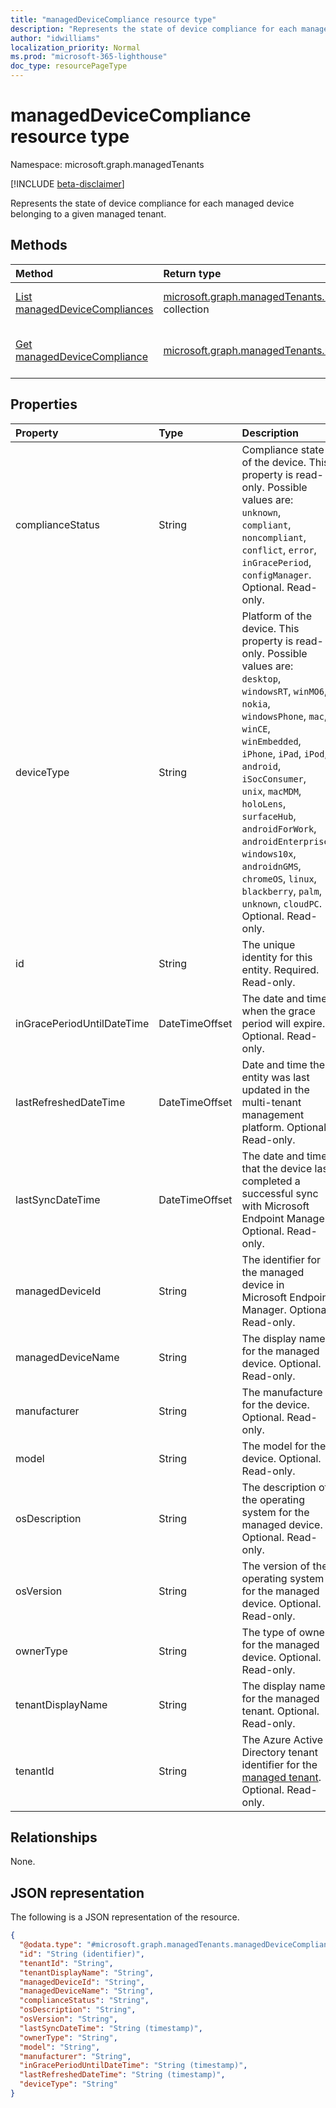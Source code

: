 ```yaml
---
title: "managedDeviceCompliance resource type"
description: "Represents the state of device compliance for each managed device belonging to a given managed tenant."
author: "idwilliams"
localization_priority: Normal
ms.prod: "microsoft-365-lighthouse"
doc_type: resourcePageType
---
```


# managedDeviceCompliance resource type

Namespace: microsoft.graph.managedTenants

[!INCLUDE [beta-disclaimer](../../includes/beta-disclaimer.md)]

Represents the state of device compliance for each managed device belonging to a given managed tenant.

## Methods
|Method|Return type|Description|
|:---|:---|:---|
|[List managedDeviceCompliances](../api/managedtenants-managedtenant-list-manageddevicecompliances.md)|[microsoft.graph.managedTenants.managedDeviceCompliance](../resources/managedtenants-manageddevicecompliance.md) collection|Get a list of the [managedDeviceCompliance](../resources/managedtenants-manageddevicecompliance.md) objects and their properties.|
|[Get managedDeviceCompliance](../api/managedtenants-manageddevicecompliance-get.md)|[microsoft.graph.managedTenants.managedDeviceCompliance](../resources/managedtenants-manageddevicecompliance.md)|Read the properties and relationships of a [managedDeviceCompliance](../resources/managedtenants-manageddevicecompliance.md) object.|

## Properties
|Property|Type|Description|
|:---|:---|:---|
|complianceStatus|String|Compliance state of the device. This property is read-only. Possible values are: `unknown`, `compliant`, `noncompliant`, `conflict`, `error`, `inGracePeriod`, `configManager`. Optional. Read-only.|
|deviceType|String|Platform of the device. This property is read-only. Possible values are: `desktop`, `windowsRT`, `winMO6`, `nokia`, `windowsPhone`, `mac`, `winCE`, `winEmbedded`, `iPhone`, `iPad`, `iPod`, `android`, `iSocConsumer`, `unix`, `macMDM`, `holoLens`, `surfaceHub`, `androidForWork`, `androidEnterprise`, `windows10x`, `androidnGMS`, `chromeOS`, `linux`, `blackberry`, `palm`, `unknown`, `cloudPC`.  Optional. Read-only.|
|id|String|The unique identity for this entity. Required. Read-only.|
|inGracePeriodUntilDateTime|DateTimeOffset|The date and time when the grace period will expire. Optional. Read-only.|
|lastRefreshedDateTime|DateTimeOffset|Date and time the entity was last updated in the multi-tenant management platform. Optional. Read-only.|
|lastSyncDateTime|DateTimeOffset|The date and time that the device last completed a successful sync with Microsoft Endpoint Manager. Optional. Read-only.|
|managedDeviceId|String|The identifier for the managed device in Microsoft Endpoint Manager. Optional. Read-only.|
|managedDeviceName|String|The display name for the managed device. Optional. Read-only.|
|manufacturer|String|The manufacture for the device. Optional. Read-only.|
|model|String|The model for the device. Optional. Read-only.|
|osDescription|String|The description of the operating system for the managed device. Optional. Read-only.|
|osVersion|String|The version of the operating system for the managed device. Optional. Read-only.|
|ownerType|String|The type of owner for the managed device. Optional. Read-only.|
|tenantDisplayName|String|The display name for the managed tenant. Optional. Read-only.|
|tenantId|String|The Azure Active Directory tenant identifier for the [managed tenant](../resources/managedtenants-tenant.md). Optional. Read-only.|

## Relationships
None.

## JSON representation
The following is a JSON representation of the resource.
<!-- {
  "blockType": "resource",
  "keyProperty": "id",
  "@odata.type": "microsoft.graph.managedTenants.managedDeviceCompliance",
  "baseType": "microsoft.graph.entity",
  "openType": true
}
-->
``` json
{
  "@odata.type": "#microsoft.graph.managedTenants.managedDeviceCompliance",
  "id": "String (identifier)",
  "tenantId": "String",
  "tenantDisplayName": "String",
  "managedDeviceId": "String",
  "managedDeviceName": "String",
  "complianceStatus": "String",
  "osDescription": "String",
  "osVersion": "String",
  "lastSyncDateTime": "String (timestamp)",
  "ownerType": "String",
  "model": "String",
  "manufacturer": "String",
  "inGracePeriodUntilDateTime": "String (timestamp)",
  "lastRefreshedDateTime": "String (timestamp)",
  "deviceType": "String"
}
```
